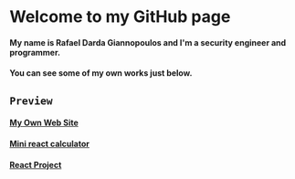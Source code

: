 # Welcome to my GitHub page
#### My name is Rafael Darda Giannopoulos and I'm a security engineer and programmer.
#### You can see some of my own works just below.
## `Preview`
#### [My Own Web Site](https://github.com/Rafail1992/MyOwnWebSite)
#### [Mini react calculator](https://github.com/Rafail1992/Mini_react_calculator)
#### [React Project](https://github.com/Rafail1992/React_Project)
